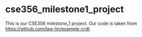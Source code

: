 # cse356_milestone1_project

This is our CSE356 milestone_1 project. Our code is taken from <https://github.com/law-lin/example-crdt>.
